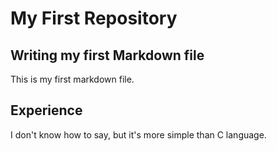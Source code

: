 # My First Repository
## Writing my first Markdown file
This is my first markdown file.
## Experience
I don't know how to say, but it's more simple than C language.
